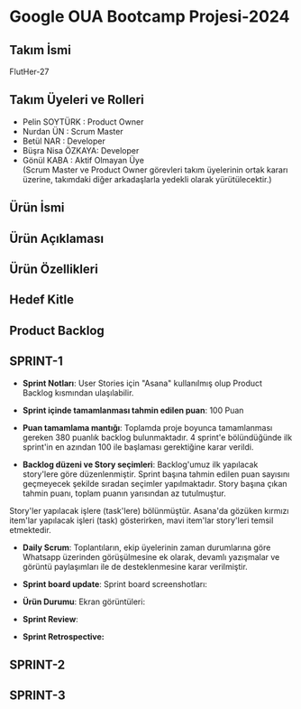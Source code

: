 # Google OUA Bootcamp Projesi-2024

## Takım İsmi 
FlutHer-27

## Takım Üyeleri ve Rolleri
- Pelin SOYTÜRK  :  Product Owner
- Nurdan ÜN  :  Scrum Master 
- Betül NAR :  Developer  
- Büşra Nisa ÖZKAYA:   Developer  
- Gönül KABA :  Aktif Olmayan Üye </br>
  (Scrum Master ve Product Owner görevleri takım üyelerinin ortak kararı üzerine, takımdaki diğer arkadaşlarla yedekli olarak yürütülecektir.)

## Ürün İsmi

## Ürün Açıklaması

## Ürün Özellikleri

## Hedef Kitle

## Product Backlog

## SPRINT-1 </br>
  - **Sprint Notları**: User Stories için "Asana" kullanılmış olup Product Backlog kısmından ulaşılabilir. 

- **Sprint içinde tamamlanması tahmin edilen puan**: 100 Puan

- **Puan tamamlama mantığı**: Toplamda proje boyunca tamamlanması gereken 380 puanlık backlog bulunmaktadır. 4 sprint'e bölündüğünde ilk sprint'in en azından 100 ile başlaması gerektiğine karar verildi.

- **Backlog düzeni ve Story seçimleri**: Backlog'umuz ilk yapılacak story'lere göre düzenlenmiştir. Sprint başına tahmin edilen puan sayısını geçmeyecek şekilde sıradan seçimler yapılmaktadır. Story başına çıkan tahmin puanı, toplam puanın yarısından az tutulmuştur. 

Story'ler yapılacak işlere (task'lere) bölünmüştür. Asana'da gözüken kırmızı item'lar yapılacak işleri (task) gösterirken, mavi item'lar story'leri temsil etmektedir.

- **Daily Scrum**:
Toplantıların, ekip üyelerinin zaman durumlarına göre Whatsapp üzerinden görüşülmesine ek olarak, devamlı yazışmalar ve görüntü paylaşımları ile de desteklenmesine karar verilmiştir.

- **Sprint board update**: Sprint board screenshotları:
- **Ürün Durumu**: Ekran görüntüleri:
- **Sprint Review**:
- **Sprint Retrospective:**
  




## SPRINT-2 </br>





## SPRINT-3 </br>
